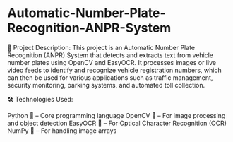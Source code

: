 # Automatic-Number-Plate-Recognition-ANPR-System


📌 Project Description:
   This project is an Automatic Number Plate Recognition (ANPR) System that detects and extracts text from vehicle number plates using OpenCV and EasyOCR. It processes images or live video feeds to identify and recognize vehicle registration numbers, which can then be used for various applications such as traffic management, security monitoring, parking systems, and automated toll collection.

🛠️ Technologies Used:

Python 🐍 – Core programming language
OpenCV 👀 – For image processing and object detection
EasyOCR 📝 – For Optical Character Recognition (OCR)
NumPy 🔢 – For handling image arrays

